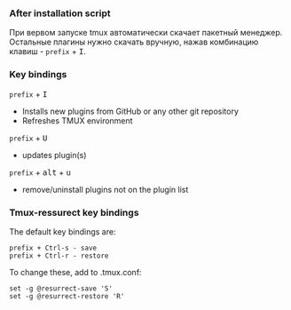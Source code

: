 ### After installation script

При вервом запуске tmux автоматически скачает пакетный менеджер. Остальные плагины нужно скачать вручную, нажав комбинацию клавиш - `prefix` + <kbd>I</kbd>.

### Key bindings

`prefix` + <kbd>I</kbd>

- Installs new plugins from GitHub or any other git repository
- Refreshes TMUX environment

`prefix` + <kbd>U</kbd>

- updates plugin(s)

`prefix` + <kbd>alt</kbd> + <kbd>u</kbd>

- remove/uninstall plugins not on the plugin list

### Tmux-ressurect key bindings

The default key bindings are:

    prefix + Ctrl-s - save
    prefix + Ctrl-r - restore

To change these, add to .tmux.conf:

```
set -g @resurrect-save 'S'
set -g @resurrect-restore 'R'
```
